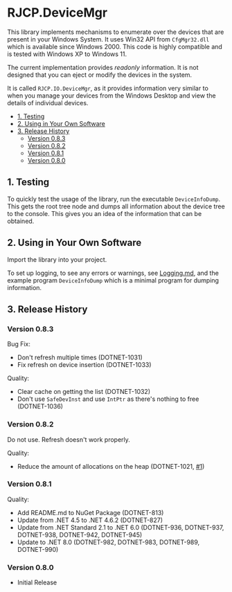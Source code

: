 # RJCP.DeviceMgr <!-- omit in toc -->

This library implements mechanisms to enumerate over the devices that are
present in your Windows System. It uses Win32 API from `CfgMgr32.dll` which is
available since Windows 2000. This code is highly compatible and is tested with
Windows XP to Windows 11.

The current implementation provides *readonly* information. It is not designed
that you can eject or modify the devices in the system.

It is called `RJCP.IO.DeviceMgr`, as it provides information very similar to
when you manage your devices from the Windows Desktop and view the details of
individual devices.

- [1. Testing](#1-testing)
- [2. Using in Your Own Software](#2-using-in-your-own-software)
- [3. Release History](#3-release-history)
  - [Version 0.8.3](#version-083)
  - [Version 0.8.2](#version-082)
  - [Version 0.8.1](#version-081)
  - [Version 0.8.0](#version-080)

## 1. Testing

To quickly test the usage of the library, run the executable `DeviceInfoDump`.
This gets the root tree node and dumps all information about the device tree to
the console. This gives you an idea of the information that can be obtained.

## 2. Using in Your Own Software

Import the library into your project.

To set up logging, to see any errors or warnings, see
[Logging.md](docs/Logging.md), and the example program `DeviceInfoDump` which is
a minimal program for dumping information.

## 3. Release History

### Version 0.8.3

Bug Fix:

- Don't refresh multiple times (DOTNET-1031)
- Fix refresh on device insertion (DOTNET-1033)

Quality:

- Clear cache on getting the list (DOTNET-1032)
- Don't use `SafeDevInst` and use `IntPtr` as there's nothing to free
  (DOTNET-1036)

### Version 0.8.2

Do not use. Refresh doesn't work properly.

Quality:

- Reduce the amount of allocations on the heap (DOTNET-1021,
  [#1](https://github.com/jcurl/RJCP.DLL.DeviceMgr/issues/1))

### Version 0.8.1

Quality:

- Add README.md to NuGet Package (DOTNET-813)
- Update from .NET 4.5 to .NET 4.6.2 (DOTNET-827)
- Update from .NET Standard 2.1 to .NET 6.0 (DOTNET-936, DOTNET-937, DOTNET-938,
  DOTNET-942, DOTNET-945)
- Update to .NET 8.0 (DOTNET-982, DOTNET-983, DOTNET-989, DOTNET-990)

### Version 0.8.0

- Initial Release
